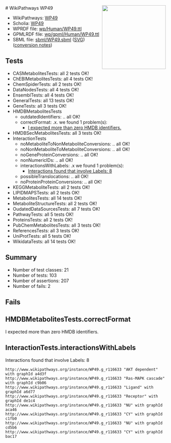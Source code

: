 <img style="float: right; width: 200px" src="../logo.png" />
# WikiPathways WP49

* WikiPathways: [WP49](https://identifiers.org/wikipathways:WP49)
* Scholia: [WP49](https://scholia.toolforge.org/wikipathways/WP49)
* WPRDF file: [wp/Human/WP49.ttl](../wp/Human/WP49.ttl)
* GPMLRDF file: [wp/gpml/Human/WP49.ttl](../wp/gpml/Human/WP49.ttl)
* SBML file: [sbml/WP49.sbml](../sbml/WP49.sbml) ([SVG](../sbml/WP49.svg)) ([conversion notes](../sbml/WP49.txt))

## Tests
* CASMetabolitesTests: all 2 tests OK!
* ChEBIMetabolitesTests: all 4 tests OK!
* ChemSpiderTests: all 2 tests OK!
* DataNodesTests: all 4 tests OK!
* EnsemblTests: all 4 tests OK!
* GeneralTests: all 13 tests OK!
* GeneTests: all 3 tests OK!
* HMDBMetabolitesTests
    * outdatedIdentifiers: .. all OK!
    * correctFormat: .x. we found 1 problem(s):
        * [I expected more than zero HMDB identifiers.](#ad154c1e)
* HMDBSecMetabolitesTests: all 3 tests OK!
* InteractionTests
    * noMetaboliteToNonMetaboliteConversions: .. all OK!
    * noNonMetaboliteToMetaboliteConversions: .. all OK!
    * noGeneProteinConversions: .. all OK!
    * nonNumericIDs: .. all OK!
    * interactionsWithLabels: .x we found 1 problem(s):
        * [Interactions found that involve Labels: 8](#630d267f)
    * possibleTranslocations: .. all OK!
    * noProteinProteinConversions: .. all OK!
* KEGGMetaboliteTests: all 2 tests OK!
* LIPIDMAPSTests: all 2 tests OK!
* MetabolitesTests: all 14 tests OK!
* MetaboliteStructureTests: all 2 tests OK!
* OudatedDataSourcesTests: all 7 tests OK!
* PathwayTests: all 5 tests OK!
* ProteinsTests: all 2 tests OK!
* PubChemMetabolitesTests: all 3 tests OK!
* ReferencesTests: all 3 tests OK!
* UniProtTests: all 5 tests OK!
* WikidataTests: all 14 tests OK!


## Summary

* Number of test classes: 21
* Number of tests: 103
* Number of assertions: 207
* Number of fails: 2

## Fails

<a name="ad154c1e" />

## HMDBMetabolitesTests.correctFormat

I expected more than zero HMDB identifiers.
<a name="630d267f" />

## InteractionTests.interactionsWithLabels

Interactions found that involve Labels: 8
```
http://www.wikipathways.org/instance/WP49.g_r116633 "AKT dependent" with graphId a4d3f
http://www.wikipathways.org/instance/WP49.g_r116633 "Ras-MAPK cascade" with graphId c9b06
http://www.wikipathways.org/instance/WP49.g_r116633 "Ligand" with graphId a6d77
http://www.wikipathways.org/instance/WP49.g_r116633 "Receptor" with graphId de1c4
http://www.wikipathways.org/instance/WP49.g_r116633 "NU" with graphId aca46
http://www.wikipathways.org/instance/WP49.g_r116633 "CY" with graphId c1fb0
http://www.wikipathways.org/instance/WP49.g_r116633 "NU" with graphId cd5b6
http://www.wikipathways.org/instance/WP49.g_r116633 "CY" with graphId bac17
```

